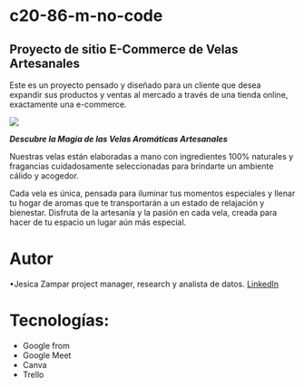 # c20-86-m-no-code
## Proyecto de sitio E-Commerce de Velas Artesanales

Este es un proyecto pensado y diseñado para un cliente que desea expandir sus productos y ventas al mercado a través de una tienda online, exactamente una e-commerce. 

<img src= "Imagen\Banner web horizontal nuevos productos  minimalista orgánico  verde y marrón .png">

***Descubre la Magia de las Velas Aromáticas Artesanales***

 Nuestras velas están elaboradas a mano con ingredientes 100% naturales y fragancias cuidadosamente seleccionadas para brindarte un ambiente cálido y acogedor. 
 
 Cada vela es única, pensada para iluminar tus momentos especiales y llenar tu hogar de aromas que te transportarán a un estado de relajación y bienestar. Disfruta de la artesanía y la pasión en cada vela, creada para hacer de tu espacio un lugar aún más especial.

# Autor
•Jesica Zampar 
 project manager,  research y analista de datos.
 [LinkedIn](https://www.linkedin.com/in/jesica-zampar-13z/)
 
 # Tecnologías:
- Google from
- Google Meet
- Canva
- Trello
  


 
 
 

